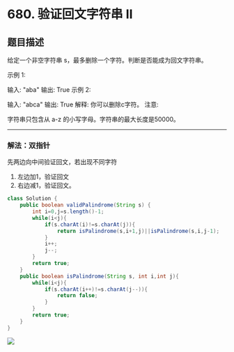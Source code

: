 # 680. 验证回文字符串 Ⅱ

## 题目描述

给定一个非空字符串 s，最多删除一个字符。判断是否能成为回文字符串。

示例 1:

输入: "aba"
输出: True
示例 2:

输入: "abca"
输出: True
解释: 你可以删除c字符。
注意:

字符串只包含从 a-z 的小写字母。字符串的最大长度是50000。

***

### 解法：双指针

先两边向中间验证回文，若出现不同字符

1. 左边加1，验证回文
2. 右边减1，验证回文。

```java
class Solution {
    public boolean validPalindrome(String s) {
        int i=0,j=s.length()-1;
        while(i<j){
            if(s.charAt(i)!=s.charAt(j)){
                return isPalindrome(s,i+1,j)||isPalindrome(s,i,j-1);
            }
            i++;
            j--;
        }
        return true;
    }
    public boolean isPalindrome(String s, int i,int j){
        while(i<j){
            if(s.charAt(i++)!=s.charAt(j--)){
                return false;
            }
        }
        return true;
    }
}
```

![](https://gitee.com//junchao-ustc/picture/raw/master/img/20200519084832.png)
